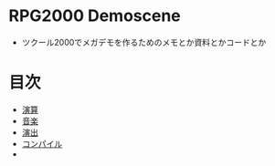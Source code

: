# RPG2000 Demoscene
- ツクール2000でメガデモを作るためのメモとか資料とかコードとか

# 目次
- [演算](math.md)
- [音楽](midi.md)
- [演出](effect.md)
- [コンパイル](conv.md)
- []()
